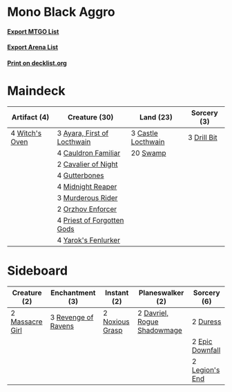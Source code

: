 # Mono Black Aggro

#### [Export MTGO List](../collection/Mono%20Black%20Aggro/Mono%20Black%20Aggro.txt)
#### [Export Arena List](../collection/Mono%20Black%20Aggro/Mono%20Black%20Aggro_arena.txt)
#### [Print on decklist.org](http://decklist.org/?deckmain=3%09Ayara,%20First%20of%20Locthwain%0A3%09Castle%20Locthwain%0A4%09Cauldron%20Familiar%0A2%09Cavalier%20of%20Night%0A3%09Drill%20Bit%0A4%09Gutterbones%0A4%09Midnight%20Reaper%0A3%09Murderous%20Rider%0A2%09Orzhov%20Enforcer%0A4%09Priest%20of%20Forgotten%20Gods%0A20%09Swamp%0A4%09Witch's%20Oven%0A4%09Yarok's%20Fenlurker&deckside=2%09Davriel,%20Rogue%20Shadowmage%0A2%09Duress%0A2%09Epic%20Downfall%0A2%09Legion's%20End%0A2%09Massacre%20Girl%0A2%09Noxious%20Grasp%0A3%09Revenge%20of%20Ravens)
# Maindeck

|                                      Artifact (4)                                       |                                            Creature (30)                                             |                                          Land (23)                                          |                                     Sorcery (3)                                      |
|-----------------------------------------------------------------------------------------|------------------------------------------------------------------------------------------------------|---------------------------------------------------------------------------------------------|--------------------------------------------------------------------------------------|
|4 [Witch's Oven](http://gatherer.wizards.com/Pages/Card/Details.aspx?multiverseid=473199)|3 [Ayara, First of Locthwain](http://gatherer.wizards.com/Pages/Card/Details.aspx?multiverseid=473037)|3 [Castle Locthwain](http://gatherer.wizards.com/Pages/Card/Details.aspx?multiverseid=473203)|3 [Drill Bit](http://gatherer.wizards.com/Pages/Card/Details.aspx?multiverseid=457217)|
|                                                                                         |4 [Cauldron Familiar](http://gatherer.wizards.com/Pages/Card/Details.aspx?multiverseid=473043)        |20 [Swamp](http://gatherer.wizards.com/Pages/Card/Details.aspx?multiverseid=439858)          |                                                                                      |
|                                                                                         |2 [Cavalier of Night](http://gatherer.wizards.com/Pages/Card/Details.aspx?multiverseid=466848)        |                                                                                             |                                                                                      |
|                                                                                         |4 [Gutterbones](http://gatherer.wizards.com/Pages/Card/Details.aspx?multiverseid=457220)              |                                                                                             |                                                                                      |
|                                                                                         |4 [Midnight Reaper](http://gatherer.wizards.com/Pages/Card/Details.aspx?multiverseid=452827)          |                                                                                             |                                                                                      |
|                                                                                         |3 [Murderous Rider](http://gatherer.wizards.com/Pages/Card/Details.aspx?multiverseid=473059)          |                                                                                             |                                                                                      |
|                                                                                         |2 [Orzhov Enforcer](http://gatherer.wizards.com/Pages/Card/Details.aspx?multiverseid=457223)          |                                                                                             |                                                                                      |
|                                                                                         |4 [Priest of Forgotten Gods](http://gatherer.wizards.com/Pages/Card/Details.aspx?multiverseid=457227) |                                                                                             |                                                                                      |
|                                                                                         |4 [Yarok's Fenlurker](http://gatherer.wizards.com/Pages/Card/Details.aspx?multiverseid=466877)        |                                                                                             |                                                                                      |


# Sideboard

|                                       Creature (2)                                       |                                       Enchantment (3)                                        |                                       Instant (2)                                        |                                           Planeswalker (2)                                           |                                       Sorcery (6)                                        |
|------------------------------------------------------------------------------------------|----------------------------------------------------------------------------------------------|------------------------------------------------------------------------------------------|------------------------------------------------------------------------------------------------------|------------------------------------------------------------------------------------------|
|2 [Massacre Girl](http://gatherer.wizards.com/Pages/Card/Details.aspx?multiverseid=461026)|3 [Revenge of Ravens](http://gatherer.wizards.com/Pages/Card/Details.aspx?multiverseid=473066)|2 [Noxious Grasp](http://gatherer.wizards.com/Pages/Card/Details.aspx?multiverseid=466864)|2 [Davriel, Rogue Shadowmage](http://gatherer.wizards.com/Pages/Card/Details.aspx?multiverseid=461010)|2 [Duress](http://gatherer.wizards.com/Pages/Card/Details.aspx?multiverseid=14557)        |
|                                                                                          |                                                                                              |                                                                                          |                                                                                                      |2 [Epic Downfall](http://gatherer.wizards.com/Pages/Card/Details.aspx?multiverseid=473047)|
|                                                                                          |                                                                                              |                                                                                          |                                                                                                      |2 [Legion's End](http://gatherer.wizards.com/Pages/Card/Details.aspx?multiverseid=466860) |

